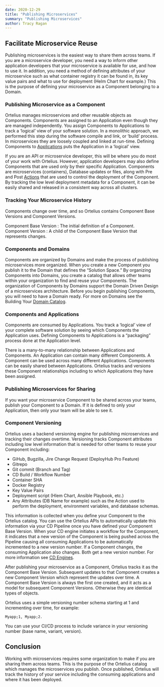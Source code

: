 ```yaml
---
date: 2020-12-29
title: "Publishing Microservices"
summary: "Publishing Microservices"
author: Tracy Ragan
---
```


## Facilitate Microservice Reuse

Publishing microservices is the easiest way to share them across teams. If you are a microservice developer, you need a way to inform other application developers that your microservice is available for use, and how to use it. In addition, you need a method of defining attributes of your microservice such as what container registry it can be found in, its key value pairs and what to use for deployment (Helm Chart for example.) This is the purpose of defining your microservice as a Component belonging to a Domain. 

### Publishing Microservice as a Component
Ortelius manages microservices and other reusable objects as Components. Components are assigned to an Application even though they are managed independently. You assign Components to Applications to track a ‘logical’ view of your software solution. In a monolithic approach, we performed this step during the software compile and link, or ‘build’ process. In microservices they are loosely coupled and linked at run-time. Defining Components to [Applications](https://docs.ortelius.io/guides/userguide/packaging-applications/buildingapplications/) puts the Application in a ‘logical’ view.

If you are an API or microservice developer, this will be where you do most of your work with Ortelius. However, application developers may also define Components that are used only by their specific Application. Components are microservices (containers), Database updates or files, along with Pre and Post [Actions](https://docs.ortelius.io/guides/userguide/customizations/2-define-your-actions/#intro-to-actions) that are used to control the deployment of the Component. By tracking the low level deployment metadata for a Component, it can be easily shared and released in a consistent way across all clusters.

### Tracking Your Microservice History
Components change over time, and so Ortelius contains Component Base Versions and Component Versions.

Component Base Version : The initial definition of a Component.
Component Version : A child of the Component Base Version that represents changes.

### Components and Domains
Components are organized by Domains and make the process of publishing microservices more organized. When you create a new Component you publish it to the Domain that defines the “Solution Space.” By organizing Components into Domains, you create a catalog that allows other teams within your organization to find and reuse your Components. The organization of Components by Domains support the Domain Driven Design of a microservices architecture. Before you begin publishing Components, you will need to have a Domain ready. For more on Domains see the Building Your [Domain Catalog](https://docs.ortelius.io/guides/userguide/first-steps/2-defining-domains/).

### Components and Applications
Components are consumed by Applications. You track a ‘logical’ view of your complete software solution by seeing which Components the Application uses. Defining Components to Applications is a “packaging” process done at the Application level.

There is a many-to-many relationship between Applications and Components. An Application can contain many different Components. A Component can be used across many different Applications. Components can be easily shared between Applications. Ortelius tracks and versions these Component relationships including to which Applications they have been assigned.

### Publishing Microservices for Sharing
If you want your microservice Component to be shared across your teams, publish your Component to a Domain. If it is defined to only your Application, then only your team will be able to see it.

### Component Versioning
Ortelius uses a backend versioning engine for publishing microservices and tracking their changes overtime. Versioning tracks Component attributes including low level information that is needed for other teams to reuse your Component including:

- GiHub, Bugzilla, Jire Change Request (DeployHub Pro Feature)
- Gitrepo
- Git commit (Branch and Tag)
- CD Build / Workflow Number
- Container SHA
- Docker Registry
- Key Value Pairs
- Deployment script (Hlem Chart, Ansible Playbook, etc.)
- Any Attributes (DB Name for example) such as the Action used to perform the deployment, environment variables, and database schemas.

This information is collected when you define your Component to the Ortelius catalog. You can use the Ortelius APIs to automatically update this information via your CD Pipeline once you have defined your Component Base Version. When your CD engine initiates a workflow for the Component, it indicates that a new version of the Component is being pushed across the Pipeline causing all consuming Applications to be automatically incremented to a new version number. If a Component changes, the consuming Application also changes. Both get a new version number. For more information see [CD Engines](https://docs.ortelius.io/guides/userguide/integrations/ci-cd_integrations/).

After publishing your microservice as a Component, Ortelius tracks it as the Component Base Version. Subsequent updates to that Component creates a new Component Version which represent the updates over time. A Component Base Version is always the first one created, and it acts as a model for subsequent Component Versions. Otherwise they are identical types of objects.

Ortelius uses a simple versioning number schema starting at 1 and incrementing over time, for example: 
```
Myapp;1, Myapp;2.
```
You can use your CI/CD process to include variance in your versioning number (base name, variant, version).

## Conclusion

Working with microservices requires some organization to make if you are sharing them across teams. This is the purpose of the Ortelius catalog which manages the microservices you publish. Once published, Ortelius will track the history of your service including the consuming applications and where it has been deployed. 